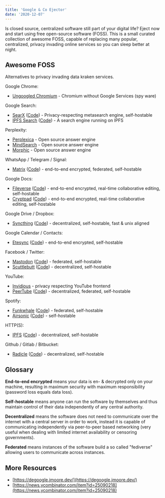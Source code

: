 ```yaml
---
title: 'Google & Co Ejector'
date: '2020-12-07'
---
```

Is closed source, centralized software still part of your digital life? Eject now and start using free open-source software (FOSS). This is a small curated collection of awesome FOSS, capable of replacing many popular, centralized, privacy invading online services so you can sleep better at night.

## Awesome FOSS

Alternatives to privacy invading data kraken services.

Google Chrome:

- [Ungoogled Chromium](https://github.com/ungoogled-software/ungoogled-chromium) - Chromium without Google Services (spy ware)

Google Search:

- [SearX](https://searx.si/) ([Code](https://github.com/searx/searx)) - Privacy-respecting metasearch engine, self-hostable
- [IPFS Search](https://ipfs-search.com/) ([Code](https://github.com/ipfs-search/ipfs-search)) - A search engine running on IPFS

Perplexity:

- [Perplexica](https://github.com/ItzCrazyKns/Perplexica) - Open source answer engine
- [MindSearch](https://github.com/InternLM/MindSearch) - Open source answer engine
- [Morphic](https://github.com/miurla/morphic) - Open source answer engine

WhatsApp / Telegram / Signal:

- [Matrix](https://matrix.org/) ([Code](https://github.com/matrix-org/synapse)) - end-to-end encrypted, federated, self-hostable

Google Docs:

- [Fileverse](https://docs.fileverse.io/) ([Code](https://github.com/fileverse/fileverse-ddoc)) - end-to-end encrypted, real-time collaborative editing, self-hostable
- [Cryptpad](https://cryptpad.fr/) ([Code](https://github.com/xwiki-labs/cryptpad)) - end-to-end encrypted, real-time collaborative editing, self-hostable

Google Drive / Dropbox:

- [Syncthing](https://syncthing.net/) ([Code](https://github.com/syncthing/syncthing)) - decentralized, self-hostable, fast & unix aligned

Google Calendar / Contacts:

- [Etesync](https://www.etesync.com/) ([Code](https://github.com/etesync/server)) - end-to-end encrypted, self-hostable

Facebook / Twitter:

- [Mastodon](https://joinmastodon.org/) ([Code](https://github.com/tootsuite/mastodon)) - federated, self-hostable
- [Scuttlebutt](https://scuttlebutt.nz/) ([Code](https://github.com/ssbc/ssb-server)) - decentralized, self-hostable

YouTube:

- [Invidious](https://invidious.io/) - privacy respecting YouTube frontend
- [PeerTube](https://joinpeertube.org/) ([Code](https://github.com/Chocobozzz/PeerTube)) - decentralized, federated, self-hostable

Spotify:

- [Funkwhale](https://funkwhale.audio/) ([Code](https://dev.funkwhale.audio/funkwhale/funkwhale)) - federated, self-hostable
- [Airsonic](https://airsonic.github.io/) ([Code](https://github.com/airsonic/airsonic)) - self-hostable

HTTP(S):

- [IPFS](https://ipfs.io/) ([Code](https://github.com/ipfs/go-ipfs)) - decentralized, self-hostable

Github / Gitlab / Bitbucket:

- [Radicle](https://radicle.xyz/) ([Code](https://github.com/radicle-dev/radicle-upstream)) - decentralized, self-hostable

## Glossary

**End-to-end encrypted** means your data is en- & decrypted only on your machine, resulting in maximum security with maximum responsibility (password loss equals data loss).

**Self-hostable** means anyone can run the software by themselves and thus maintain control of their data independently of any central authority.

**Decentralized** means the software does not need to communicate over the internet with a central server in order to work, instead it is capable of communicating independently via peer-to-peer based networking (very useful when dealing with limited internet availability or censoring governments).

**Federated** means instances of the software build a so called "fediverse" allowing users to communicate across instances.

## More Resources

- [https://degoogle.jmoore.dev/](https://degoogle.jmoore.dev/)
- [https://news.ycombinator.com/item?id=25090218](https://news.ycombinator.com/item?id=25090218)
